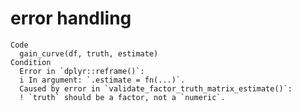 # error handling

    Code
      gain_curve(df, truth, estimate)
    Condition
      Error in `dplyr::reframe()`:
      i In argument: `.estimate = fn(...)`.
      Caused by error in `validate_factor_truth_matrix_estimate()`:
      ! `truth` should be a factor, not a `numeric`.

